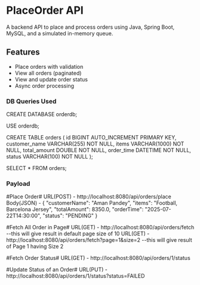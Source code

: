 # PlaceOrder API

A backend API to place and process orders using Java, Spring Boot, MySQL, and a simulated in-memory queue.

## Features

- Place orders with validation
- View all orders (paginated)
- View and update order status
- Async order processing

### DB Queries Used

CREATE DATABASE orderdb;

USE orderdb;

CREATE TABLE orders (
id BIGINT AUTO_INCREMENT PRIMARY KEY,
customer_name VARCHAR(255) NOT NULL,
items VARCHAR(1000) NOT NULL,
total_amount DOUBLE NOT NULL,
order_time DATETIME NOT NULL,
status VARCHAR(100) NOT NULL
);

SELECT \* FROM orders;

### Payload

#Place Order#
URL(POST) - http://localhost:8080/api/orders/place
Body(JSON) -
{
"customerName": "Aman Pandey",
"items": "Football, Barcelona Jersey",
"totalAmount": 8350.0,
"orderTime": "2025-07-22T14:30:00",
"status": "PENDING"
}

#Fetch All Order in Page#
URL(GET) - http://localhost:8080/api/orders/fetch --this will give result in default page size of 10
URL(GET) - http://localhost:8080/api/orders/fetch?page=1&size=2 --this will give result of Page 1 having Size 2

#Fetch Order Status#
URL(GET) - http://localhost:8080/api/orders/1/status

#Update Status of an Order#
URL(PUT) - http://localhost:8080/api/orders/1/status?status=FAILED
